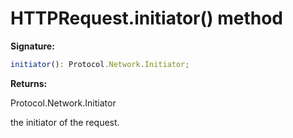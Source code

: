 # HTTPRequest.initiator() method

**Signature:**

```typescript
initiator(): Protocol.Network.Initiator;
```

**Returns:**

Protocol.Network.Initiator

the initiator of the request.
